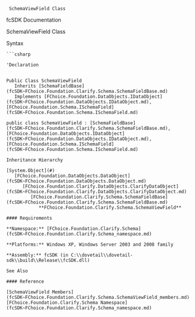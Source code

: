 ﻿     SchemaViewField Class                                                   

fcSDK Documentation

SchemaViewField Class

Syntax

```vbnet
```csharp

'Declaration
 

Public Class SchemaViewField 
   Inherits [SchemaFieldBase](fcSDK~FChoice.Foundation.Clarify.Schema.SchemaFieldBase.md)
   Implements [FChoice.Foundation.DataObjects.IDataObject](fcSDK~FChoice.Foundation.DataObjects.IDataObject.md), [FChoice.Foundation.Schema.ISchemaField](fcSDK~FChoice.Foundation.Schema.ISchemaField.md) 

public class SchemaViewField : [SchemaFieldBase](fcSDK~FChoice.Foundation.Clarify.Schema.SchemaFieldBase.md), [FChoice.Foundation.DataObjects.IDataObject](fcSDK~FChoice.Foundation.DataObjects.IDataObject.md), [FChoice.Foundation.Schema.ISchemaField](fcSDK~FChoice.Foundation.Schema.ISchemaField.md)  

Inheritance Hierarchy

[System.Object](#)  
   [FChoice.Foundation.DataObjects.DataObject](fcSDK~FChoice.Foundation.DataObjects.DataObject.md)  
      [FChoice.Foundation.Clarify.DataObjects.ClarifyDataObject](fcSDK~FChoice.Foundation.Clarify.DataObjects.ClarifyDataObject.md)  
         [FChoice.Foundation.Clarify.Schema.SchemaFieldBase](fcSDK~FChoice.Foundation.Clarify.Schema.SchemaFieldBase.md)  
            **FChoice.Foundation.Clarify.Schema.SchemaViewField**  

#### Requirements

**Namespace:** [FChoice.Foundation.Clarify.Schema](fcSDK~FChoice.Foundation.Clarify.Schema_namespace.md)

**Platforms:** Windows XP, Windows Server 2003 and 2008 family

**Assembly:** fcSDK (in C:\\dovetail\\dovetail-sdk\\build\\Release\\fcSDK.dll)

See Also

#### Reference

[SchemaViewField Members](fcSDK~FChoice.Foundation.Clarify.Schema.SchemaViewField_members.md)  
[FChoice.Foundation.Clarify.Schema Namespace](fcSDK~FChoice.Foundation.Clarify.Schema_namespace.md)